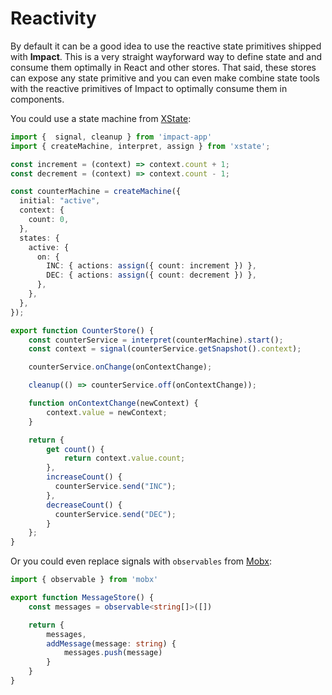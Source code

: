 # Reactivity

By default it can be a good idea to use the reactive state primitives shipped with **Impact**. This is a very straight wayforward way to define state and and consume them optimally in React and other stores. That said, these stores can expose any state primitive and you can even make combine state tools with the reactive primitives of Impact to optimally consume them in components.

You could use a state machine from [XState](https://xstate.js.org/):

```ts
import {  signal, cleanup } from 'impact-app'
import { createMachine, interpret, assign } from 'xstate';

const increment = (context) => context.count + 1;
const decrement = (context) => context.count - 1;

const counterMachine = createMachine({
  initial: "active",
  context: {
    count: 0,
  },
  states: {
    active: {
      on: {
        INC: { actions: assign({ count: increment }) },
        DEC: { actions: assign({ count: decrement }) },
      },
    },
  },
});

export function CounterStore() {
    const counterService = interpret(counterMachine).start();
    const context = signal(counterService.getSnapshot().context);

    counterService.onChange(onContextChange);

    cleanup(() => counterService.off(onContextChange));

    function onContextChange(newContext) {
        context.value = newContext;
    }

    return {
        get count() {
            return context.value.count;
        },
        increaseCount() {
          counterService.send("INC");
        },
        decreaseCount() {
          counterService.send("DEC");
        }
    };
}
```

Or you could even replace signals with `observables` from [Mobx](https://mobx.js.org/README.html):

```ts
import { observable } from 'mobx'

export function MessageStore() {
    const messages = observable<string[]>([])

    return {
        messages,
        addMessage(message: string) {
            messages.push(message)
        }
    }
}
```